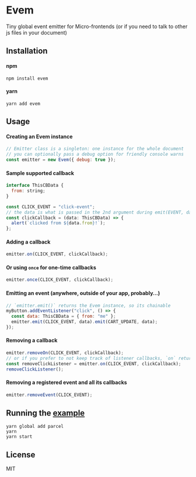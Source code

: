 # Evem

Tiny global event emitter for Micro-frontends (or if you need to talk to other js files in your document)

## Installation

#### npm
```
npm install evem
```
#### yarn
```
yarn add evem
```

## Usage

#### Creating an Evem instance

```js
// Emitter class is a singleton: one instance for the whole document
// you can optionally pass a debug option for friendly console warns
const emitter = new Evem({ debug: true });
```

#### Sample supported callback

```js
interface ThisCBData {
  from: string;
}

const CLICK_EVENT = "click-event";
// the data is what is passed in the 2nd argument during emit(EVENT, data);
const clickCallback = (data: ThisCBData) => {
  alert(`clicked from ${data.from}!`);
};
```

#### Adding a callback

```js
emitter.on(CLICK_EVENT, clickCallback);
```

#### Or using `once` for one-time callbacks

```js
emitter.once(CLICK_EVENT, clickCallback);
```

#### Emitting an event (anywhere, outside of your app, probably...)

```js
// `emitter.emit()` returns the Evem instance, so its chainable
myButton.addEventListener("click", () => {
  const data: ThisCBData = { from: "me" };
  emitter.emit(CLICK_EVENT, data).emit(CART_UPDATE, data);
});
```

#### Removing a callback

```js
emitter.removeOn(CLICK_EVENT, clickCallback);
// or if you prefer to not keep track of listener callbacks, `on` returns a callback remover
const removeClickListener = emitter.on(CLICK_EVENT, clickCallback);
removeClickListener();
```

#### Removing a registered event and all its callbacks

```js
emitter.removeEvent(CLICK_EVENT);
```

## Running the [example](https://github.com/undrafted/evem/tree/master/example)

```
yarn global add parcel
yarn
yarn start
```

## License

MIT

